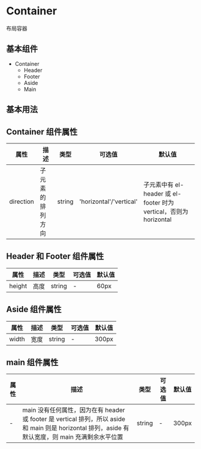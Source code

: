 # Container

布局容器

## 基本组件

- Container
  - Header
  - Footer
  - Aside
  - Main

## 基本用法

<Container/>

## Container 组件属性

| 属性      | 描述             | 类型   | 可选值                  | 默认值                                                             |
| --------- | ---------------- | ------ | ----------------------- | ------------------------------------------------------------------ |
| direction | 子元素的排列方向 | string | 'horizontal'/'vertical' | 子元素中有 el-header 或 el-footer 时为 vertical，否则为 horizontal |

## Header 和 Footer 组件属性

| 属性   | 描述 | 类型   | 可选值 | 默认值 |
| ------ | ---- | ------ | ------ | ------ |
| height | 高度 | string | -      | 60px   |

## Aside 组件属性

| 属性  | 描述 | 类型   | 可选值 | 默认值 |
| ----- | ---- | ------ | ------ | ------ |
| width | 宽度 | string | -      | 300px  |

## main 组件属性

| 属性 | 描述                                                                                                                                               | 类型   | 可选值 | 默认值 |
| ---- | -------------------------------------------------------------------------------------------------------------------------------------------------- | ------ | ------ | ------ |
| -    | main 没有任何属性，因为在有 header 或 footer 是 vertical 排列，所以 aside 和 main 则是 horizontal 排列，aside 有默认宽度，则 main 充满剩余水平位置 | string | -      | 300px  |
